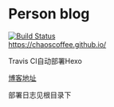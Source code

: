 # Person blog
[![Build Status](https://travis-ci.org/ChaosCoffee/ChaosCoffee.github.io.svg?branch=hexo)](https://travis-ci.org/ChaosCoffee/ChaosCoffee.github.io)  
https://chaoscoffee.github.io/

Travis CI自动部署Hexo  

[博客地址](https://chaoscoffee.github.io/)  

部署日志见根目录下
